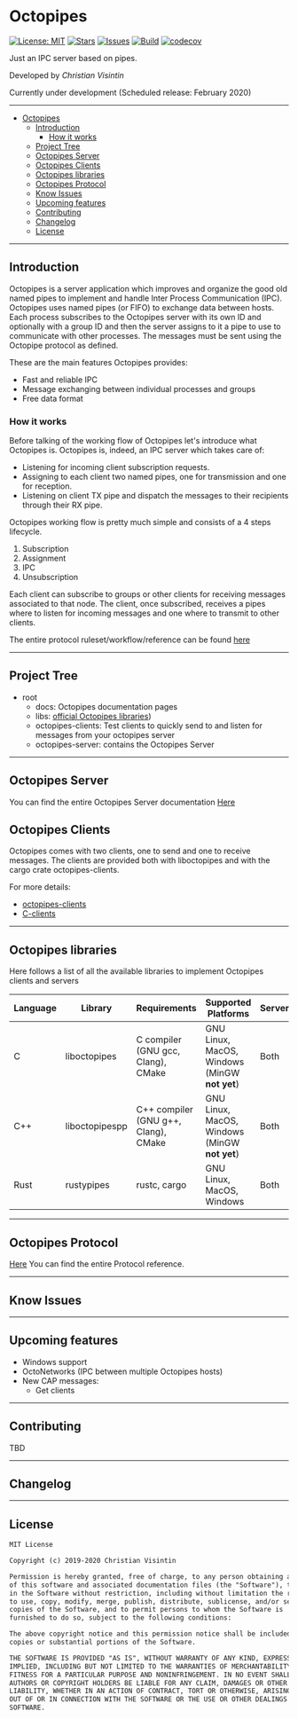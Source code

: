 # Octopipes

[![License: MIT](https://img.shields.io/badge/License-MIT-teal.svg)](https://opensource.org/licenses/MIT) [![Stars](https://img.shields.io/github/stars/ChristianVisintin/Octopipes.svg)](https://github.com/ChristianVisintin/Octopipes) [![Issues](https://img.shields.io/github/issues/ChristianVisintin/Octopipes.svg)](https://github.com/ChristianVisintin/Octopipes) [![Build](https://api.travis-ci.org/ChristianVisintin/Octopipes.svg?branch=master)](https://travis-ci.org/ChristianVisintin/Octopipes) [![codecov](https://codecov.io/gh/ChristianVisintin/Octopipes/branch/master/graph/badge.svg)](https://codecov.io/gh/ChristianVisintin/Octopipes)

Just an IPC server based on pipes.

Developed by *Christian Visintin*

Currently under development (Scheduled release: February 2020)

---

- [Octopipes](#octopipes)
  - [Introduction](#introduction)
    - [How it works](#how-it-works)
  - [Project Tree](#project-tree)
  - [Octopipes Server](#octopipes-server)
  - [Octopipes Clients](#octopipes-clients)
  - [Octopipes libraries](#octopipes-libraries)
  - [Octopipes Protocol](#octopipes-protocol)
  - [Know Issues](#know-issues)
  - [Upcoming features](#upcoming-features)
  - [Contributing](#contributing)
  - [Changelog](#changelog)
  - [License](#license)

---

## Introduction

Octopipes is a server application which improves and organize the good old named pipes to implement and handle Inter Process Communication (IPC).
Octopipes uses named pipes (or FIFO) to exchange data between hosts. Each process subscribes to the Octopipes server with its own ID and optionally with a group ID and then the server assigns to it a pipe to use to communicate with other processes. The messages must be sent using the Octopipe protocol as defined.

These are the main features Octopipes provides:

- Fast and reliable IPC
- Message exchanging between individual processes and groups
- Free data format

### How it works

Before talking of the working flow of Octopipes let's introduce what Octopipes is.
Octopipes is, indeed, an IPC server which takes care of:

- Listening for incoming client subscription requests.
- Assigning to each client two named pipes, one for transmission and one for reception.
- Listening on client TX pipe and dispatch the messages to their recipients through their RX pipe.

Octopipes working flow is pretty much simple and consists of a 4 steps lifecycle.

1. Subscription
2. Assignment
3. IPC
4. Unsubscription

Each client can subscribe to groups or other clients for receiving messages associated to that node. The client, once subscribed, receives a pipes where to listen for incoming messages and one where to transmit to other clients.

The entire protocol ruleset/workflow/reference can be found [here](docs/protocol.md)

---

## Project Tree

- root
  - docs: Octopipes documentation pages
  - libs: [official Octopipes libraries](#octopipes-libraries))
  - octopipes-clients: Test clients to quickly send to and listen for messages from your octopipes server
  - octopipes-server: contains the Octopipes Server

---

## Octopipes Server

You can find the entire Octopipes Server documentation [Here](octopipes-server/README.md)

## Octopipes Clients

Octopipes comes with two clients, one to send and one to receive messages.
The clients are provided both with liboctopipes and with the cargo crate octopipes-clients.

For more details:

- [octopipes-clients](octopipes-clients/README.md)
- [C-clients](libs/liboctopipes/README.md)

---

## Octopipes libraries

Here follows a list of all the available libraries to implement Octopipes clients and servers

| Language | Library        | Requirements                         | Supported Platforms                           | Server/Client | Repository                                       |
|----------|----------------|--------------------------------------|-----------------------------------------------|---------------|--------------------------------------------------|
| C        | liboctopipes   | C compiler (GNU gcc, Clang), CMake   | GNU Linux, MacOS, Windows (MinGW **not yet**) | Both          | <https://github.com/ChristianVisintin/liboctopipes> |
| C++      | liboctopipespp | C++ compiler (GNU g++, Clang), CMake | GNU Linux, MacOS, Windows (MinGW **not yet**) | Both          | <https://github.com/ChristianVisintin/liboctopipes> |
| Rust     | rustypipes     | rustc, cargo                         | GNU Linux, MacOS, Windows                     | Both          | <https://github.com/ChristianVisintin/Rustypipes> |

---

## Octopipes Protocol

[Here](docs/protocol.md) You can find the entire Protocol reference.

---

## Know Issues

---

## Upcoming features

- Windows support
- OctoNetworks (IPC between multiple Octopipes hosts)
- New CAP messages:
  - Get clients

---

## Contributing

TBD

---

## Changelog

---

## License

```txt
MIT License

Copyright (c) 2019-2020 Christian Visintin

Permission is hereby granted, free of charge, to any person obtaining a copy
of this software and associated documentation files (the "Software"), to deal
in the Software without restriction, including without limitation the rights
to use, copy, modify, merge, publish, distribute, sublicense, and/or sell
copies of the Software, and to permit persons to whom the Software is
furnished to do so, subject to the following conditions:

The above copyright notice and this permission notice shall be included in all
copies or substantial portions of the Software.

THE SOFTWARE IS PROVIDED "AS IS", WITHOUT WARRANTY OF ANY KIND, EXPRESS OR
IMPLIED, INCLUDING BUT NOT LIMITED TO THE WARRANTIES OF MERCHANTABILITY,
FITNESS FOR A PARTICULAR PURPOSE AND NONINFRINGEMENT. IN NO EVENT SHALL THE
AUTHORS OR COPYRIGHT HOLDERS BE LIABLE FOR ANY CLAIM, DAMAGES OR OTHER
LIABILITY, WHETHER IN AN ACTION OF CONTRACT, TORT OR OTHERWISE, ARISING FROM,
OUT OF OR IN CONNECTION WITH THE SOFTWARE OR THE USE OR OTHER DEALINGS IN THE
SOFTWARE.
```

